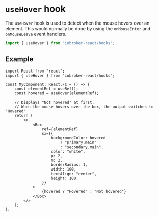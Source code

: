 # `useHover` hook

The `useHover` hook is used to detect when the mouse hovers over an element.
This would normally be done by using the `onMouseEnter` and `onMouseLeave` event handlers.

```ts
import { useHover } from "iobroker-react/hooks";
```

## Example

```tsx
import React from "react";
import { useHover } from "iobroker-react/hooks";

const MyComponent: React.FC = () => {
	const elementRef = useRef();
	const hovered = useHover(elementRef);
  
    // Displays "Not hovered" at first.
	// When the mouse hovers over the box, the output switches to "Hovered"
	return (
		<>
			<Box
				ref={elementRef}
				sx={{
					backgroundColor: hovered
						? "primary.main"
						: "secondary.main",
					color: "white",
					p: 2,
					m: 2,
					borderRadius: 1,
					width: 100,
					textAlign: "center",
					height: 100,
				}}
			>
				{hovered ? "Hovered" : "Not hovered"}
			</Box>
		</>
	);
};
```
